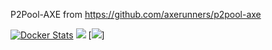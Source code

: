 P2Pool-AXE from https://github.com/axerunners/p2pool-axe

[![Docker Stats](http://dockeri.co/image/axerunners/docker-p2pool-axe)](https://hub.docker.com/r/axerunners/docker-p2pool-axe/)
[![](https://images.microbadger.com/badges/version/axerunners/docker-p2pool-axe:latest.svg)](https://microbadger.com/images/axerunners/docker-p2pool-axe:latest) [![](https://images.microbadger.com/badges/image/axerunners/docker-p2pool-axe:latest.svg)]
